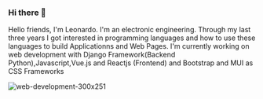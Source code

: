 ### Hi there 👋

<!--
**LeonardoRivero/LeonardoRivero** is a ✨ _special_ ✨ repository because its `README.md` (this file) appears on your GitHub profile.

Here are some ideas to get you started:

- 🔭 I’m currently working on ...
- 🌱 I’m currently learning ...
- 👯 I’m looking to collaborate on ...
- 🤔 I’m looking for help with ...
- 💬 Ask me about ...
- 📫 How to reach me: ...
- 😄 Pronouns: ...
- ⚡ Fun fact: ...
-->

Hello friends, I'm Leonardo. I'm an electronic engineering. Through my last three years I got interested in programming languages and how to use these languages to build Applicationns and Web Pages. I'm currently working on web development with Django Framework(Backend Python),Javascript,Vue.js and Reactjs (Frontend) and Bootstrap and MUI as CSS Frameworks

![web-development-300x251](https://user-images.githubusercontent.com/53909264/138003820-c63f8b22-1384-4032-b109-359874a72685.png)
